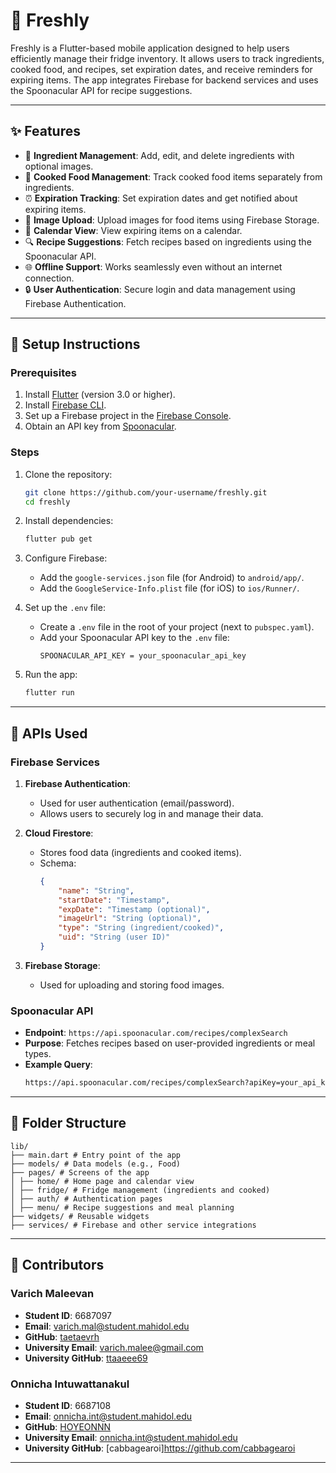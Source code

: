 # 🥗 Freshly

Freshly is a Flutter-based mobile application designed to help users efficiently manage their fridge inventory. It allows users to track ingredients, cooked food, and recipes, set expiration dates, and receive reminders for expiring items. The app integrates Firebase for backend services and uses the Spoonacular API for recipe suggestions.

---

## ✨ Features

-   🥕 **Ingredient Management**: Add, edit, and delete ingredients with optional images.
-   🍲 **Cooked Food Management**: Track cooked food items separately from ingredients.
-   ⏰ **Expiration Tracking**: Set expiration dates and get notified about expiring items.
-   📸 **Image Upload**: Upload images for food items using Firebase Storage.
-   📅 **Calendar View**: View expiring items on a calendar.
-   🔍 **Recipe Suggestions**: Fetch recipes based on ingredients using the Spoonacular API.
-   🌐 **Offline Support**: Works seamlessly even without an internet connection.
-   🔒 **User Authentication**: Secure login and data management using Firebase Authentication.

---

## 🚀 Setup Instructions

### Prerequisites

1. Install [Flutter](https://flutter.dev/docs/get-started/install) (version 3.0 or higher).
2. Install [Firebase CLI](https://firebase.google.com/docs/cli).
3. Set up a Firebase project in the [Firebase Console](https://console.firebase.google.com/).
4. Obtain an API key from [Spoonacular](https://spoonacular.com/food-api).

### Steps

1. Clone the repository:

    ```bash
    git clone https://github.com/your-username/freshly.git
    cd freshly
    ```

2. Install dependencies:

    ```bash
    flutter pub get
    ```

3. Configure Firebase:

    - Add the `google-services.json` file (for Android) to `android/app/`.
    - Add the `GoogleService-Info.plist` file (for iOS) to `ios/Runner/`.

4. Set up the `.env` file:

    - Create a `.env` file in the root of your project (next to `pubspec.yaml`).
    - Add your Spoonacular API key to the `.env` file:
        ```env
        SPOONACULAR_API_KEY = your_spoonacular_api_key
        ```

5. Run the app:

    ```bash
    flutter run
    ```

---

## 🔗 APIs Used

### Firebase Services

1. **Firebase Authentication**:

    - Used for user authentication (email/password).
    - Allows users to securely log in and manage their data.

2. **Cloud Firestore**:

    - Stores food data (ingredients and cooked items).
    - Schema:
        ```json
        {
            "name": "String",
            "startDate": "Timestamp",
            "expDate": "Timestamp (optional)",
            "imageUrl": "String (optional)",
            "type": "String (ingredient/cooked)",
            "uid": "String (user ID)"
        }
        ```

3. **Firebase Storage**:

    - Used for uploading and storing food images.

### Spoonacular API

-   **Endpoint**: `https://api.spoonacular.com/recipes/complexSearch`
-   **Purpose**: Fetches recipes based on user-provided ingredients or meal types.
-   **Example Query**:
    ```bash
    https://api.spoonacular.com/recipes/complexSearch?apiKey=your_api_key&query=pasta&number=10
    ```

---

## 📂 Folder Structure

```
lib/
├── main.dart # Entry point of the app
├── models/ # Data models (e.g., Food)
├── pages/ # Screens of the app
│ ├── home/ # Home page and calendar view
│ ├── fridge/ # Fridge management (ingredients and cooked)
│ ├── auth/ # Authentication pages
│ ├── menu/ # Recipe suggestions and meal planning
├── widgets/ # Reusable widgets
├── services/ # Firebase and other service integrations
```

---

## 📧 Contributors

### Varich Maleevan

-   **Student ID**: 6687097
-   **Email**: varich.mal@student.mahidol.edu
-   **GitHub**: [taetaevrh](https://github.com/taetaevrh)
-   **University Email**: varich.malee@gmail.com
-   **University GitHub**: [ttaaeee69](https://github.com/ttaaeee69)

### Onnicha Intuwattanakul

-   **Student ID**: 6687108
-   **Email**: onnicha.int@student.mahidol.edu
-   **GitHub**: [HOYEONNN](https://github.com/HOYEONNN)
-   **University Email**: onnicha.int@student.mahidol.edu
-   **University GitHub**: [cabbagearoi]https://github.com/cabbagearoi

---
